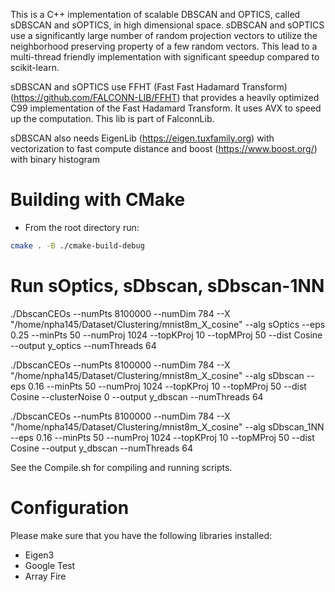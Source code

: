 This is a C++ implementation of scalable DBSCAN and OPTICS, called sDBSCAN and sOPTICS, in high dimensional space.
sDBSCAN and sOPTICS use a significantly large number of random projection vectors to utilize the neighborhood preserving property of a few random vectors.
This lead to a multi-thread friendly implementation with significant speedup compared to scikit-learn.


sDBSCAN and sOPTICS use FFHT (Fast Fast Hadamard Transform) (https://github.com/FALCONN-LIB/FFHT) that provides a heavily optimized C99 implementation of the Fast Hadamard Transform.
It uses AVX to speed up the computation. This lib is part of FalconnLib.

sDBSCAN also needs EigenLib (https://eigen.tuxfamily.org) with vectorization to fast compute distance
and boost (https://www.boost.org/) with binary histogram

# Building with CMake
- From the root directory run:
```bash
cmake . -B ./cmake-build-debug
```

# Run sOptics, sDbscan, sDbscan-1NN

./DbscanCEOs --numPts 8100000 --numDim 784 --X "/home/npha145/Dataset/Clustering/mnist8m_X_cosine" --alg sOptics --eps 0.25 --minPts 50 --numProj 1024 --topKProj 10 --topMProj 50 --dist Cosine  --output y_optics --numThreads 64

./DbscanCEOs --numPts 8100000 --numDim 784 --X "/home/npha145/Dataset/Clustering/mnist8m_X_cosine" --alg sDbscan --eps 0.16 --minPts 50 --numProj 1024 --topKProj 10 --topMProj 50 --dist Cosine --clusterNoise 0 --output y_dbscan --numThreads 64

./DbscanCEOs --numPts 8100000 --numDim 784 --X "/home/npha145/Dataset/Clustering/mnist8m_X_cosine" --alg sDbscan_1NN --eps 0.16 --minPts 50 --numProj 1024 --topKProj 10 --topMProj 50 --dist Cosine --output y_dbscan --numThreads 64

See the Compile.sh for compiling and running scripts.


# Configuration
Please make sure that you have the following libraries installed:
- Eigen3
- Google Test
- Array Fire

